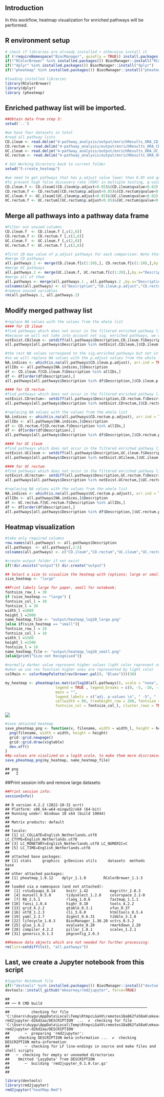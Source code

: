 ## Introduction

In this workflow, heatmap visualization for enriched pathways will be
performed.

## R environment setup

``` r
# check if libraries are already installed > otherwise install it
if (!requireNamespace("BiocManager", quietly = TRUE)) install.packages("BiocManager")
if(!"RColorBrewer" %in% installed.packages()) BiocManager::install("RColorBrewer")  
if(!"dplyr" %in% installed.packages()) BiocManager::install("dplyr")
if(!"pheatmap" %in% installed.packages()) BiocManager::install("pheatmap")

#loading installed libraries
library(RColorBrewer) 
library(dplyr) 
library (pheatmap)
```

## Enriched pathway list will be imported.

``` r
##Obtain data from step 3:
setwd('..')

#we have four datasets in total
#read all pathway lists
CD.ileum <- read.delim("4-pathway_analysis/output/enrichResults_ORA_CD_ileum.tsv",sep = "\t", header = TRUE)
CD.rectum <- read.delim("4-pathway_analysis/output/enrichResults_ORA_CD_rectum.tsv", sep = "\t",header = TRUE)
UC.ileum <- read.delim("4-pathway_analysis/output/enrichResults_ORA_UC_ileum.tsv",sep = "\t", header = TRUE)
UC.rectum <- read.delim("4-pathway_analysis/output/enrichResults_ORA_UC_rectum.tsv", sep = "\t",header = TRUE)

# Set Working Directory back to current folder
setwd("5-create_heatmap")

#we need to get pathways that has p.adjust value lower than 0.05 and qvalue<0.02
#To prevent high false discovery rate (FDR) in multiple testing, q-values are also estimated for FDR control.
CD.ileum.f <- CD.ileum[(CD.ileum$p.adjust<0.05)&(CD.ileum$qvalue<0.02),]
CD.rectum.f <- CD.rectum[(CD.rectum$p.adjust<0.05)&(CD.rectum$qvalue<0.02),]
UC.ileum.f <- UC.ileum[(UC.ileum$p.adjust<0.05)&(UC.ileum$qvalue<0.02),]
UC.rectum.f <- UC.rectum[(UC.rectum$p.adjust<0.05)&(UC.rectum$qvalue<0.02),]
```

## Merge all pathways into a pathway data frame

``` r
#Filter out unused columns 
CD.ileum.f  <- CD.ileum.f [,c(2,6)]
CD.rectum.f <- CD.rectum.f [,c(2,6)]
UC.ileum.f  <- UC.ileum.f [,c(2,6)]
UC.rectum.f <- UC.rectum.f [,c(2,6)]

#first 20 max value of p.adjust pathways for each comparison: Note that if a dataset has less then 20 sign. changed PWs, less rows need to be selected (e.g. adapt c(1:20))
#merge CD pathways
all.pathways.1 <- merge(CD.ileum.f[c(1:20),], CD.rectum.f[c(1:20),],by.x="Description", by.y="Description",sort = TRUE, all.x = TRUE, all.y = TRUE)
#merge UC pathways
all.pathways.2 <- merge(UC.ileum.f, UC.rectum.f[c(1:20),],by.x="Description", by.y="Description",sort = TRUE, all.x = TRUE, all.y = TRUE)
#merge all of them
all.pathways <- merge(all.pathways.1 , all.pathways.2 ,by.x="Description", by.y="Description",sort = TRUE, all.x = TRUE, all.y = TRUE)
colnames(all.pathways) <- c("Description","CD.ileum.p.adjust","CD.rectum.p.adjust","UC.ileum.p.adjust","UC.rectum.p.adjust")
#remove unused variables
rm(all.pathways.1, all.pathways.2)
```

## Modify merged pathway list

``` r
#replace NA values with the values from the whole list
#### for CD ileum
#find pathways which does not occur in the filtered enriched pathway list of cd.ileum (p.adjust<0.05 & qvalue<0.02 )
#because we will not take into account not sig. enriched pathways, we will assign value of 1 for their p.adjust
notExist.CDileum <- setdiff(all.pathways$Description,CD.ileum.f$Description)
all.pathways[all.pathways$Description %in% notExist.CDileum,]$CD.ileum.p.adjust <- 1

#the rest NA values correspond to the sig.enriched pathways but not in the first 20 list.
#so we will replace NA values with the p.adjust values from the whole list
NA.indices <- which(is.na(all.pathways$CD.ileum.p.adjust), arr.ind = TRUE)
allIDs <- all.pathways[NA.indices,]$Description
df <- CD.ileum.f[CD.ileum.f$Description %in% allIDs,]
df <- df[order(df$Description),]
all.pathways[all.pathways$Description %in% df$Description,]$CD.ileum.p.adjust <- df$p.adjust

#### for CD rectum
#find pathways which does not occur in the filtered enriched pathway list of cd rectum (p.adjust<0.05 & qvalue<0.02 )
notExist.CDrectum<- setdiff(all.pathways$Description,CD.rectum.f$Description)
all.pathways[all.pathways$Description %in% notExist.CDrectum,]$CD.rectum.p.adjust <- 1

#replacing NA values with the values from the whole list
NA.indices <- which(is.na(all.pathways$CD.rectum.p.adjust), arr.ind = TRUE)
allIDs <- all.pathways[NA.indices,]$Description
df <- CD.rectum.f[CD.rectum.f$Description %in% allIDs,]
df <- df[order(df$Description),]
all.pathways[all.pathways$Description %in% df$Description,]$CD.rectum.p.adjust <- df$p.adjust

#### for UC ileum
#find pathways which does not occur in the filtered enriched pathway list of UC ileum (p.adjust<0.05 & qvalue<0.02 )
notExist.UCileum <- setdiff(all.pathways$Description,UC.ileum.f$Description)
all.pathways[all.pathways$Description %in% notExist.UCileum,]$UC.ileum.p.adjust <- 1

#### for UC rectum
#find pathways which does not occur in the filtered enriched pathway list of UC rectum (p.adjust<0.05 & qvalue<0.02 )
notExist.UCrectum<- setdiff(all.pathways$Description,UC.rectum.f$Description)
all.pathways[all.pathways$Description %in% notExist.UCrectum,]$UC.rectum.p.adjust <- 1

#replacing NA values with the values from the whole list
NA.indices <- which(is.na(all.pathways$UC.rectum.p.adjust), arr.ind = TRUE)
allIDs <- all.pathways[NA.indices,]$Description
df <- UC.rectum.f[UC.rectum.f$Description %in% allIDs,]
df <- df[order(df$Description),]
all.pathways[all.pathways$Description %in% df$Description,]$UC.rectum.p.adjust <- df$p.adjust
```

## Heatmap visualization

``` r
#take only required columns
row.names(all.pathways) <- all.pathways$Description
all.pathways  <- all.pathways[,2:5]
colnames(all.pathways) <- c("CD.ileum","CD.rectum","UC.ileum","UC.rectum")

#create output folder if not exist
if(!dir.exists("output")) dir.create("output")

## Select a size to visualize the heatmap with (options; large or small)
size_heatmap <- "large"

##Print labels large for paper, small for notebook:
fontsize_row_l = 30 
if (size_heatmap == "large") {
fontsize_col_l = 30 
fontsize_l = 30
width_l =2000 
height_l =2000 
name_heatmap_file <- "output/heatmap_log10_large.png"
}else if(size_heatmap == "small"){ 
fontsize_row_l = 10 
fontsize_col_l = 10 
width_l =1500 
height_l =1500 
fontsize_l = 10
name_heatmap_file <- "output/heatmap_log10_small.png"
}else{print("Size not Recognised")}

#normally darker value represent higher values light color represent smaller values
#when we use rev function higher ones are represented by light color
colMain <- colorRampPalette(rev(brewer.pal(9, "Blues")))(30)

my_heatmap <- pheatmap(as.matrix(log10(all.pathways)), scale = "none", color = colMain , 
                       legend = TRUE , legend_breaks = c(0, -5, -10, -15, min(log10(all.pathways))), 
                       main = "", 
                       legend_labels = c("adj. p-values \n", " -5", " -10", " -15", ""),
                       cellwidth = 80, treeheight_row = 200, fontsize = fontsize_l, fontsize_row= fontsize_row_l, 
                       fontsize_col = fontsize_col_l, cluster_rows = TRUE, cluster_cols = FALSE)
```

![](heatMap_files/figure-markdown_github/heatmap-1.png)

``` r
#save obtained heatmap
save_pheatmap_png <- function(x, filename, width = width_l, height = height_l) {
  png(filename, width = width, height = height)
  grid::grid.newpage()
  grid::grid.draw(x$gtable)
  dev.off()
}
##p-values are visalized on a log10 scale, to make them more discriminatory.
save_pheatmap_png(my_heatmap, name_heatmap_file)
```

    ## png 
    ##   2

##Print session info and remove large datasets:

``` r
##Print session info:
sessionInfo()
```

    ## R version 4.2.2 (2022-10-31 ucrt)
    ## Platform: x86_64-w64-mingw32/x64 (64-bit)
    ## Running under: Windows 10 x64 (build 19044)
    ## 
    ## Matrix products: default
    ## 
    ## locale:
    ## [1] LC_COLLATE=English_Netherlands.utf8  LC_CTYPE=English_Netherlands.utf8   
    ## [3] LC_MONETARY=English_Netherlands.utf8 LC_NUMERIC=C                        
    ## [5] LC_TIME=English_Netherlands.utf8    
    ## 
    ## attached base packages:
    ## [1] stats     graphics  grDevices utils     datasets  methods   base     
    ## 
    ## other attached packages:
    ## [1] pheatmap_1.0.12    dplyr_1.1.0        RColorBrewer_1.1-3
    ## 
    ## loaded via a namespace (and not attached):
    ##  [1] rstudioapi_0.14     knitr_1.42          magrittr_2.0.3     
    ##  [4] munsell_0.5.0       tidyselect_1.2.0    colorspace_2.1-0   
    ##  [7] R6_2.5.1            rlang_1.0.6         fastmap_1.1.1      
    ## [10] fansi_1.0.4         highr_0.10          tools_4.2.2        
    ## [13] grid_4.2.2          gtable_0.3.1        xfun_0.37          
    ## [16] utf8_1.2.3          cli_3.6.0           htmltools_0.5.4    
    ## [19] yaml_2.3.7          digest_0.6.31       tibble_3.1.8       
    ## [22] lifecycle_1.0.3     BiocManager_1.30.20 vctrs_0.5.2        
    ## [25] glue_1.6.2          evaluate_0.20       rmarkdown_2.20     
    ## [28] compiler_4.2.2      pillar_1.8.1        scales_1.2.1       
    ## [31] generics_0.1.3      pkgconfig_2.0.3

``` r
##Remove data objects which are not needed for further processing:
rm(list=setdiff(ls(), "all.pathways"))
```

## Last, we create a Jupyter notebook from this script

``` r
#Jupyter Notebook file
if(!"devtools" %in% installed.packages()) BiocManager::install("devtools")
devtools::install_github("mkearney/rmd2jupyter", force=TRUE)
```

    ## 
    ## ── R CMD build ─────────────────────────────────────────────────────────────────
    ##          checking for file 'C:\Users\duygu\AppData\Local\Temp\RtmpcLGaVU\remotes18a862fa58a6\mkearney-rmd2jupyter-d2bd2aa/DESCRIPTION' ...  ✔  checking for file 'C:\Users\duygu\AppData\Local\Temp\RtmpcLGaVU\remotes18a862fa58a6\mkearney-rmd2jupyter-d2bd2aa/DESCRIPTION'
    ##       ─  preparing 'rmd2jupyter':
    ##    checking DESCRIPTION meta-information ...  ✔  checking DESCRIPTION meta-information
    ##       ─  checking for LF line-endings in source and make files and shell scripts
    ##   ─  checking for empty or unneeded directories
    ##    Omitted 'LazyData' from DESCRIPTION
    ##       ─  building 'rmd2jupyter_0.1.0.tar.gz'
    ##      
    ## 

``` r
library(devtools)
library(rmd2jupyter)
rmd2jupyter("heatMap.Rmd")
```
